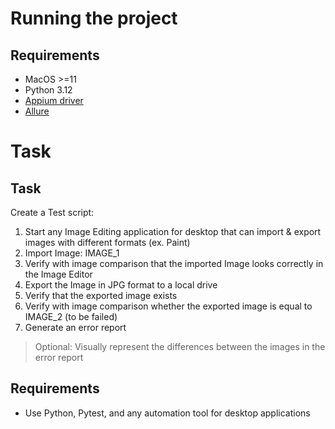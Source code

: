 # Running the project

## Requirements
* MacOS >=11
* Python 3.12
* [Appium driver](https://github.com/appium/appium-mac2-driver)
* [Allure](https://allurereport.org/docs/gettingstarted-installation/)

# Task

## Task
Create a Test script:
1. Start any Image Editing application for desktop that can import & export images with different formats (ex. Paint)
2. Import Image: IMAGE_1
3. Verify with image comparison that the imported Image looks correctly in the Image Editor
4. Export the Image in JPG format to a local drive
5. Verify that the exported image exists
6. Verify with image comparison whether the exported image is equal to IMAGE_2 (to be failed)
7. Generate an error report 

> Optional: Visually represent the differences between the images in the error report

## Requirements
* Use Python, Pytest, and any automation tool for desktop applications
